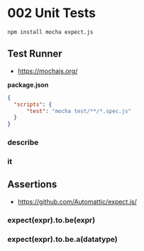 002 Unit Tests
==============

```
npm install mocha expect.js
```

Test Runner
-----------

  * <https://mochajs.org/>

**package.json**

```json
{
  "scripts": {
      "test": "mocha test/**/*.spec.js"
  }
}
```

### describe

### it

Assertions
----------

  * <https://github.com/Automattic/expect.js/>

### expect(expr).to.be(expr)

### expect(expr).to.be.a(datatype)